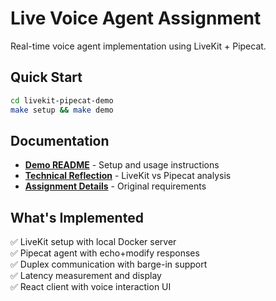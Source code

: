 # Live Voice Agent Assignment

Real-time voice agent implementation using LiveKit + Pipecat.

## Quick Start

```bash
cd livekit-pipecat-demo
make setup && make demo
```

## Documentation

- **[Demo README](livekit-pipecat-demo/README.md)** - Setup and usage instructions
- **[Technical Reflection](livekit-pipecat-demo/reflection.md)** - LiveKit vs Pipecat analysis
- **[Assignment Details](Assignment.md)** - Original requirements

## What's Implemented

✅ LiveKit setup with local Docker server  
✅ Pipecat agent with echo+modify responses  
✅ Duplex communication with barge-in support  
✅ Latency measurement and display  
✅ React client with voice interaction UI
